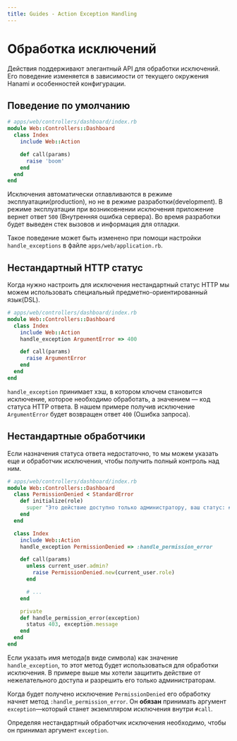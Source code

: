 ```yaml
---
title: Guides - Action Exception Handling
---
```


# Обработка исключений

Действия поддерживают элегантный API для обработки исключений.
Его поведение изменяется в зависимости от текущего окружения Hanami и особенностей конфигурации.

## Поведение по умолчанию

```ruby
# apps/web/controllers/dashboard/index.rb
module Web::Controllers::Dashboard
  class Index
    include Web::Action

    def call(params)
      raise 'boom'
    end
  end
end
```

Исключения автоматически отлавливаются в режиме эксплуатации(production), но не в режиме разработки(development).
В режиме эксплуатации при возниковнении исключения приложение вернет ответ `500` (Внутренняя ошибка сервера). Во время разработки будет выведен стек вызовов и информация для отладки.

Такое поведение может быть изменено при помощи настройки `handle_exceptions` в файле `apps/web/application.rb`.

## Нестандартный HTTP статус

Когда нужно настроить для исключения нестандартный статус HTTP мы можем использовать специальный предметно-ориентированный язык(DSL).

```ruby
# apps/web/controllers/dashboard/index.rb
module Web::Controllers::Dashboard
  class Index
    include Web::Action
    handle_exception ArgumentError => 400

    def call(params)
      raise ArgumentError
    end
  end
end
```

`handle_exception` принимает хэш, в котором ключем становится исключение, которое необходимо обработать, а значением &mdash; код статуса HTTP ответа.
В нашем примере получив исключение `ArgumentError` будет возвращен ответ `400` (Ошибка запроса).

## Нестандартные обработчики

Если назначения статуса ответа недостаточно, то мы можем указать еще и обработчик исключения, чтобы получить полный контроль над ним.

```ruby
# apps/web/controllers/dashboard/index.rb
module Web::Controllers::Dashboard
  class PermissionDenied < StandardError
    def initialize(role)
      super "Это действие доступно только администратору, ваш статус: #{ role }"
    end
  end

  class Index
    include Web::Action
    handle_exception PermissionDenied => :handle_permission_error

    def call(params)
      unless current_user.admin?
        raise PermissionDenied.new(current_user.role)
      end

      # ...
    end

    private
    def handle_permission_error(exception)
      status 403, exception.message
    end
  end
end
```

Если указать имя метода(в виде символа) как значение `handle_exception`, то этот метод будет использоваться для обработки исключения.
В примере выше мы хотели защитить действие от нежелательного доступа и разрешить его только администраторам.

Когда будет получено исключение `PermissionDenied` его обработку начнет метод `:handle_permission_error`.
Он **обязан** принимать аргумент `exception`&mdash;который станет экземпляром исключения внутри `#call`.

<p class="warning">
Определяя нестандартный обработчик исключения необходимо, чтобы он принимал аргумент <code>exception</code>.
</p>
